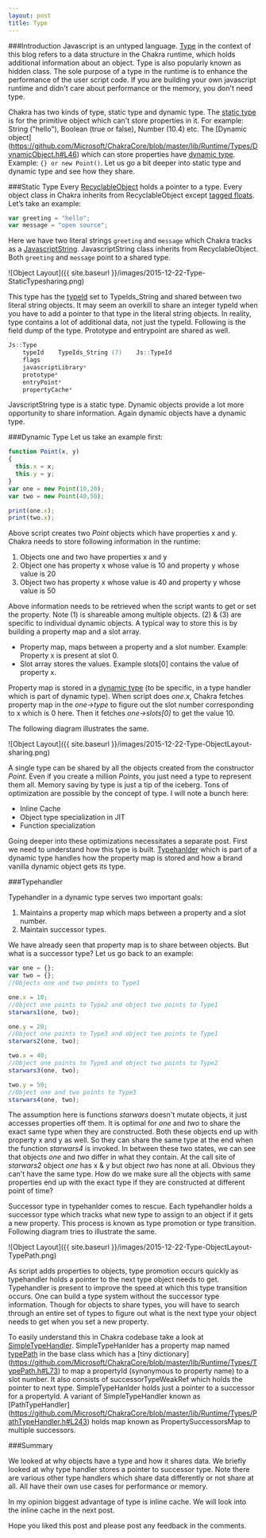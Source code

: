 ```yaml
---
layout: post
title: Type
---
```


###Introduction
Javascript is an untyped language. [Type](https://github.com/Microsoft/ChakraCore/blob/master/lib/Runtime/Types/Type.h#L22) in the context of this blog refers to a data structure in the Chakra runtime, which holds additional information about an object. Type is also popularly known as hidden class. The sole purpose of a type in the runtime is to enhance the performance of the user script code. If you are building your own javascript runtime and didn't care about performance or the memory, you don't need type. 

Chakra has two kinds of type, static type and dynamic type. The [static type](https://github.com/Microsoft/ChakraCore/blob/master/lib/Runtime/Types/StaticType.h) is for the primitive object which can't store properties in it. For example: String ("hello"), Boolean (true or false), Number (10.4) etc. The [Dynamic object] (https://github.com/Microsoft/ChakraCore/blob/master/lib/Runtime/Types/DynamicObject.h#L46)  which can store properties have [dynamic type](https://github.com/Microsoft/ChakraCore/blob/master/lib/Runtime/Types/DynamicType.h). Example: `{} or new Point()`. Let us go a bit deeper into static type and dynamic type and see how they share. 


###Static Type
Every [RecyclableObject](https://github.com/Microsoft/ChakraCore/blob/master/lib/Runtime/Types/RecyclableObject.h#L191) holds a pointer to a type. Every object class in Chakra inherits from RecyclableObject except [tagged floats](http://abchatra.github.io/TaggedFloat/). Let’s take an example:

```js
var greeting = "hello";
var message = "open source";
```

Here we have two literal strings `greeting` and `message` which Chakra tracks as a [JavascriptString](https://github.com/Microsoft/ChakraCore/blob/master/lib/Runtime/Library/JavascriptString.h#L50). JavascriptString class inherits from RecyclableObject. Both `greeting` and `message` point to a shared type. 

![Object Layout]({{ site.baseurl }}/images/2015-12-22-Type-StaticTypesharing.png)

This type has the [typeId](https://github.com/Microsoft/ChakraCore/blob/master/lib/Runtime/Types/EdgeJavascriptTypeId.h#L23) set to TypeIds_String and shared between two literal string objects. It may seem an overkill to share an integer typeId when you have to add a pointer to that type in the literal string objects. In reality, type contains a lot of additional data, not just the typeId. Following is the field dump of the type. Prototype and entrypoint are shared as well.

```C++
Js::Type
    typeId    TypeIds_String (7)    Js::TypeId
    flags        
    javascriptLibrary*
    prototype*
    entryPoint*
    propertyCache*
```

JavscriptString type is a static type. Dynamic objects provide a lot more opportunity to share information. Again dynamic objects have a dynamic type.

###Dynamic Type
Let us take an example first:

```js
function Point(x, y)
{ 
  this.x = x;
  this.y = y;
}
var one = new Point(10,20);
var two = new Point(40,50);

print(one.x);
print(two.x);
```

Above script creates two *Point* objects which have properties x and y. Chakra needs to store following information in the runtime:

1.  Objects one and two have properties x and y
2.  Object one has property x whose value is 10 and property y whose value is 20
3.  Object two has property x whose value is 40 and property y whose value is 50

Above information needs to be retrieved when the script wants to get or set the property. Note (1) is shareable among multiple objects. (2) & (3) are specific to individual dynamic objects. A typical way to store this is by building a property map and a slot array.

- Property map, maps between a property and a slot number. Example: Property x is present at slot 0. 
- Slot array stores the values. Example slots[0] contains the value of property x. 

Property map is stored in a [dynamic type](https://github.com/Microsoft/ChakraCore/blob/master/lib/Runtime/Types/DynamicType.h) (to be specific, in a type handler which is part of dynamic type). When script does *one.x*, Chakra fetches property map in the *one->type* to figure out the slot number corresponding to x which is 0 here. Then it fetches *one->slots[0]* to get the value 10. 

The following diagram illustrates the same. 

![Object Layout]({{ site.baseurl }}/images/2015-12-22-Type-ObjectLayout-sharing.png)

A single type can be shared by all the objects created from the constructor *Point*. Even if you create a million *Points*, you just need a type to represent them all. Memory saving by type is just a tip of the iceberg. Tons of optimization are possible by the concept of type. I will note a bunch here:

- Inline Cache
- Object type specialization in JIT
- Function specialization

Going deeper into these optimizations necessitates a separate post. First we need to understand how this type is built. [Typehanlder](https://github.com/Microsoft/ChakraCore/blob/master/lib/Runtime/Types/DynamicType.h#L28) which is part of a dynamic type handles how the property map is stored and how a brand vanilla dynamic object gets its type. 

###Typehandler

Typehandler in a dynamic type serves two important goals:

1. Maintains a property map which maps between a property and a slot number. 
2. Maintain successor types. 

We have already seen that property map is to share between objects. But what is a successor type? 
Let us go back to an example: 

```js
var one = {};       
var two = {};       
//Objects one and two points to Type1

one.x = 10;     
//Object one points to Type2 and object two points to Type1
starwars1(one, two);

one.y = 20;     
//Object one points to Type3 and object two points to Type1
starwars2(one, two);

two.x = 40;    
//Object one points to Type3 and object two points to Type2
starwars3(one, two);

two.y = 50;  
//Object one and two points to Type3
starwars4(one, two);
```
The assumption here is functions *starwars* doesn't mutate objects, it just accesses properties off them. It is optimal for *one* and *two* to share the exact same type when they are constructed. Both these objects end up with property x and y as well. So they can share the same type at the end when the function *starwars4* is invoked. In between these two states, we can see that objects *one* and *two* differ in what they contain. At the call site of *starwars2* object *one* has x & y but object *two* has none at all. Obvious they can't have the same type. How do we make sure all the objects with same properties end up with the exact type if they are constructed at different point of time? 

Successor type in typehanlder comes to rescue. Each typehandler holds a successor type which tracks what new type to assign to an object if it gets a new property. This process is known as type promotion or type transition. Following diagram tries to illustrate the same. 

![Object Layout]({{ site.baseurl }}/images/2015-12-22-Type-ObjectLayout-TypePath.png)

As script adds properties to objects, type promotion occurs quickly as typehandler holds a pointer to the next type object needs to get. Typehandler is present to improve the speed at which this type transition occurs. One can build a type system without the successor type information. Though for objects to share types, you will have to search through an entire set of types to figure out what is the next type your object needs to get when you set a new property.

To easily understand this in Chakra codebase take a look at  [SimpleTypeHandler](https://github.com/Microsoft/ChakraCore/blob/master/lib/Runtime/Types/PathTypeHandler.h#L207). SimpleTypeHanlder has a property map named [typePath](https://github.com/Microsoft/ChakraCore/blob/master/lib/Runtime/Types/PathTypeHandler.h#L15) in the base class which has a [tiny dictionary] (https://github.com/Microsoft/ChakraCore/blob/master/lib/Runtime/Types/TypePath.h#L73) to map a propertyId (synonymous to property name) to a slot number. It also consists of successorTypeWeakRef which holds the pointer to next type. SimpleTypeHanlder holds just a pointer to a successor for a propertyId. A variant of SimpleTypeHandler known as  [PathTypeHandler] (https://github.com/Microsoft/ChakraCore/blob/master/lib/Runtime/Types/PathTypeHandler.h#L243) holds map known as PropertySuccessorsMap to multiple successors. 

###Summary

We looked at why objects have a type and how it shares data. We briefly looked at why type handler stores a pointer to successor type. Note there are various other type handlers which share data differently or not share at all. All have their own use cases for performance or memory.

In my opinion biggest advantage of type is inline cache. We will look into the inline cache in the next post. 

Hope you liked this post and please post any feedback in the comments.
